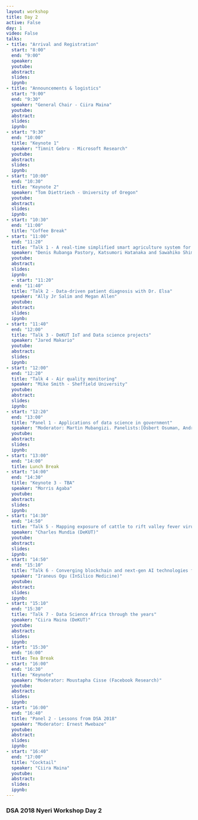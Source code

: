 ```yaml
---
layout: workshop
title: Day 2
active: False
day: 1
video: False
talks:
- title: "Arrival and Registration"
  start: "8:00"
  end: "9:00"
  speaker: 
  youtube:
  abstract:
  slides:
  ipynb:
- title: "Announcements & logistics"
  start: "9:00"
  end: "9:30"
  speaker: "General Chair - Ciira Maina"
  youtube:
  abstract:
  slides:
  ipynb:
- start: "9:30"
  end: "10:00"
  title: "Keynote 1"
  speaker: "Timnit Gebru - Microsoft Research"
  youtube:
  abstract:
  slides:
  ipynb:
- start: "10:00"
  end: "10:30"
  title: "Keynote 2"
  speaker: "Tom Diettriech - University of Oregon"
  youtube:
  abstract:
  slides:
  ipynb:
- start: "10:30"
  end: "11:00"
  title: "Coffee Break"
- start: "11:00"
  end: "11:20"
  title: "Talk 1 - A real-time simplified smart agriculture system for small scale greenhouse farming"
  speaker: "Denis Rubanga Pastory, Katsumori Hatanaka and Sawahiko Shimada"
  youtube:
  abstract:
  slides:
  ipynb:
  - start: "11:20"
  end: "11:40"
  title: "Talk 2 - Data-driven patient diagnosis with Dr. Elsa"
  speaker: "Ally Jr Salim and Megan Allen"
  youtube:
  abstract:
  slides:
  ipynb:
- start: "11:40"
  end: "12:00"
  title: "Talk 3 - DeKUT IoT and Data science projects" 
  speaker: "Jared Makario"
  youtube:
  abstract:
  slides:
  ipynb:
- start: "12:00"
  end: "12:20"
  title: "Talk 4 - Air quality monitoring"
  speaker: "Mike Smith - Sheffield University"
  youtube:
  abstract:
  slides:
  ipynb:
- start: "12:20"
  end: "13:00"
  title: "Panel 1 - Applications of data science in government"
  speaker: "Moderator: Martin Mubangizi. Panelists:[Osbert Osuman, Andrew, Tom Diettriech, Timnit Gebru]"
  youtube:
  abstract:
  slides:
  ipynb:
- start: "13:00"
  end: "14:00"
  title: Lunch Break
- start: "14:00"
  end: "14:30"
  title: "Keynote 3 - TBA"
  speaker: "Morris Agaba"
  youtube:
  abstract:
  slides:
  ipynb:
- start: "14:30"
  end: "14:50"
  title: "Talk 5 - Mapping exposure of cattle to rift valley fever virus along their migratory routes"
  speaker: "Charles Mundia (DeKUT)"
  youtube:
  abstract:
  slides:
  ipynb:
- start: "14:50"
  end: "15:10"
  title: "Talk 6 - Converging blockchain and next-gen AI technologies for biomedical research"
  speaker: "Iraneus Ogu (InSilico Medicine)"
  youtube:
  abstract:
  slides:
  ipynb:
- start: "15:10"
  end: "15:30"
  title: "Talk 7 - Data Science Africa through the years"
  speaker: "Ciira Maina (DeKUT)"
  youtube:
  abstract:
  slides:
  ipynb:
- start: "15:30"
  end: "16:00"
  title: Tea Break
- start: "16:00"
  end: "16:30"
  title: "Keynote"
  speaker: "Moderator: Moustapha Cisse (Facebook Research)"
  youtube:
  abstract:
  slides:
  ipynb:
- start: "16:00"
  end: "16:40"
  title: "Panel 2 - Lessons from DSA 2018"
  speaker: "Moderator: Ernest Mwebaze"
  youtube:
  abstract:
  slides:
  ipynb:
- start: "16:40"
  end: "17:00"
  title: "Cocktail"
  speaker: "Ciira Maina"
  youtube:
  abstract:
  slides:
  ipynb:
---
```


<h3> <b>DSA 2018 Nyeri Workshop Day 2 </b></h3>

